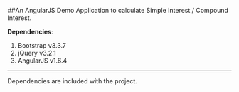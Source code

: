 ##An AngularJS Demo Application to calculate Simple Interest / Compound Interest.


__Dependencies__:

1. Bootstrap v3.3.7
2. jQuery v3.2.1
3. AngularJS v1.6.4

---
Dependencies are included with the project.